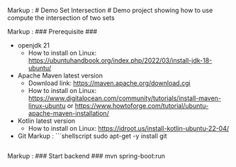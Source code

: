 Markup :  # Demo Set Intersection #
Demo project showing how to use compute the intersection of two sets

Markup :  ### Prerequisite ###
- openjdk 21
	- How to install on Linux: https://ubuntuhandbook.org/index.php/2022/03/install-jdk-18-ubuntu/
- Apache Maven latest version
	- Download link: https://maven.apache.org/download.cgi
	- How to install on Linux: https://www.digitalocean.com/community/tutorials/install-maven-linux-ubuntu or https://www.howtoforge.com/tutorial/ubuntu-apache-maven-installation/
- Kotlin latest version
	- How to install on Linux: https://idroot.us/install-kotlin-ubuntu-22-04/
- Git
Markup : ```shellscript
	sudo apt-get -y install git
	 ```	
Markup :  ### Start backend ###
mvn spring-boot:run

